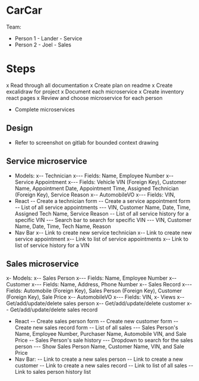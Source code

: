 # CarCar

Team:

* Person 1 - Lander - Service
* Person 2 - Joel - Sales

# Steps
x Read through all documentation
x Create plan on readme
x Create excalidraw for project
x Document each microservice
x Create inventory react pages
x Review and choose microservice for each person
- Complete microservices

## Design
- Refer to screenshot on gitlab for bounded context drawing

## Service microservice
- Models:
x-- Technician
x--- Fields: Name, Employee Number
x-- Service Appointment
x--- Fields: Vehicle VIN (Foreign Key), Customer Name, Appointment Date, Appointment Time, Assigned Technician (Foreign Key), Service Reason
x-- AutomobileVO
x--- Fields: VIN, 
- React
-- Create a technician form
-- Create a service appointment form
-- List of all service appointments
--- VIN, Customer Name, Date, Time, Assigned Tech Name, Service Reason
-- List of all service history for a specific VIN
--- Search bar to search for specific VIN
--- VIN, Customer Name, Date, Time, Tech Name, Reason
- Nav Bar
x-- Link to create new service technician
x-- Link to create new service appointment
x-- Link to list of service appointments
x-- Link to list of service history for a VIN

## Sales microservice
x- Models:
x-- Sales Person
x--- Fields: Name, Employee Number
x-- Customer
x--- Fields: Name, Address, Phone Number
x-- Sales Record
x--- Fields: Automobile (Foreign Key), Sales Person (Foreign Key), Customer (Foreign Key), Sale Price
x-- AutomobileVO
x--- Fields: VIN,
x- Views
x-- Get/add/update/delete sales person
x-- Get/add/update/delete customer
x-- Get/add/update/delete sales record
- React
-- Create sales person form
-- Create new customer form
-- Create new sales record form
-- List of all sales
--- Sales Person's Name, Employee Number, Purchaser Name, Automobile VIN, and Sale Price
-- Sales Person's sale history
--- Dropdown to search for the sales person
--- Show Sales Person Name, Customer Name, VIN, and Sale Price
- Nav Bar:
-- Link to create a new sales person
-- Link to create a new customer
-- Link to create a new sales record
-- Link to list of all sales
-- Link to sales person history list

